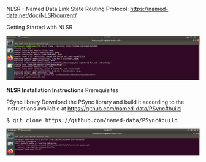 NLSR - Named Data Link State Routing Protocol:  https://named-data.net/doc/NLSR/current/

Getting Started with NLSR

![alt tag](https://github.com/syaifulahdan/Mini-NDN-Work/blob/main/Assignment%202:NDNrg-Topology/NDNrg-Image/gitclonenfd.png)

 
**NLSR Installation Instructions**
Prerequisites

PSync library
Download the PSync library and build it according to the instructions available at https://github.com/named-data/PSync#build
<pre>
$ git clone https://github.com/named-data/PSync#build
</pre>

![alt tag](https://github.com/syaifulahdan/Mini-NDN-Work/blob/main/Assignment%202:NDNrg-Topology/NDNrg-Image-NSLR/git-PSync.png)
